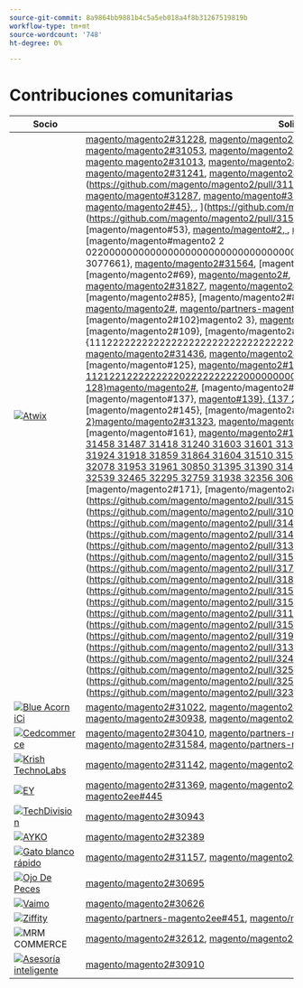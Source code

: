 ```yaml
---
source-git-commit: 8a9864bb9881b4c5a5eb018a4f8b31267519819b
workflow-type: tm+mt
source-wordcount: '748'
ht-degree: 0%

---
```

# Contribuciones comunitarias

| Socio | Solicitudes de extracción | Problemas relacionados con GitHub |
| ------- | ------- | ------- |
| <a target="_blank" href="https://partners.magento.com/portal/directory/?query=Atwix"><img alt="Atwix" src="https://avatars.githubusercontent.com/t/2617739?s=400&v=4"></a> | [magento/magento2#31228](https://github.com/magento/magento2/pull/31228), [magento/magento2#31025](https://github.com/magento/magento2/pull/31025), [magento/magento2#30996](https://github.com/magento/magento2/pull/30996), [magento/magento2#31128](https://github.com/magento/magento2/pull/31128), [magento/magento2#31053](https://github.com/magento/magento2/pull/31053), [magento/magento2#30837](https://github.com/magento/magento2/pull/30837), [magento/magento2#31433](https://github.com/magento/magento2/pull/31433), [magento/magento2#31079](https://github.com/magento/magento2/pull/31079), [magento magento2#31013](https://github.com/magento/magento2/pull/31013), [magento/magento2#31261](https://github.com/magento/magento2/pull/31261), [magento/magento2#31016](https://github.com/magento/magento2/pull/31016), [magento/magento2#30986](https://github.com/magento/magento2/pull/30986), [magento/magento2#31241](https://github.com/magento/magento2/pull/31241), [magento/magento2#31243](https://github.com/magento/magento2/pull/31243), [magento/magento2#31221](https://github.com/magento/magento2/pull/31221), [magento/magento2#31123](https://github.com/magento/magento2/pull/30776) ](https://github.com/magento/magento2/pull/31123), [magento/magento2#31147](https://github.com/magento/magento2/pull/31147), [magento/magento2#31097](https://github.com/magento/magento2/pull/31097), [magento/magento#31287](https://github.com/magento/magento2/pull/31287), [magento/magento#31099](https://github.com/magento/magento2/pull/31099), [magento/magento2#41}, [magento/magento2#31420](https://github.com/magento/magento2/pull/31320), [magento/magento2#45}, ](https://github.com/magento/magento2/pull/31420), ](https://github.com/magento/magento2/pull/31634) 6}magento/magento2#31320](https://github.com/magento/magento2/pull/31564), [magento/magento2#](https://github.com/magento/magento2/pull/31827), [magento/magento2#51}, [magento/magento#53}, [magento/magento#2, ](https://github.com/magento/magento2/pull/31436), [magento/magento#2](https://github.com/magento/magento2/pull/31371), [magento/magento#2](https://github.com/magento/magento2/pull/31323), [magento/magento#magento2 2 02200000000000000000000000000000000000000000000000000000000000000000000000000 3077661}, [magento/magento2#31564](https://github.com/magento/magento2/pull/31009), [magento/magento2#65}, [magento/magento2#67}, [magento/magento2#69}, [magento/magento2#](https://github.com/magento/magento2/pull/31487), [magento/magento2#73}, [magento/magento2#75}magento2}, [magento/magento2#31827](https://github.com/magento/magento2/pull/31603), [magento/magento2#](https://github.com/magento/magento2/pull/31601), [magento/magento2#81}, [magento/magento2#83}, [magento/magento2#85}, [magento/magento2#87}, [magento/magento2#89}, {90 magento/magento2#31592](https://github.com/magento/magento2/pull/31788), [magento/magento2#](https://github.com/magento/magento2/pull/29047), [magento/partners-magento2ee#280](https://github.com/magento/partners-magento2ee/pull/280), [magento/magento2#97}, [magento/magento2#](https://github.com/magento/magento2/pull/31936), [magento/magento2#102}magento2 3}, [magento/magento2#31634](https://github.com/magento/magento2/pull/31859), [magento/magento2#107}, [magento/magento2#109}, [magento/magento2#111}, [magento/magento2#13}, [magento/magento2#1115}, {111222222222222222222222222222222222222222222222222222222222222222222222222222222222, [magento/magento2#31436](https://github.com/magento/magento2/pull/31488), [magento/magento2#](https://github.com/magento/magento2/pull/31454), [magento/magento2#121}, [magento/magento2#123}, [magento/magento#125}, [magento/magento2#127}, {127 11212212222222220222222222200000000000000000000000000000000000000000000000000000 128}magento/magento2#](https://github.com/magento/magento2/pull/31851), [magento/magento2#131}, [magento/magento2#133}, [magento/magento#135}, [magento/magento#137}, [magento#139}, {137 231371 40}magento/magento2#](https://github.com/magento/magento2/pull/31390), [magento/magento2#143}, [magento/magento2#145}, [magento/magento2#147}, [magento/magento2#149}, [magento/magento2#151}, {149 2}magento/magento2#31323](https://github.com/magento/magento2/pull/32463), [magento/magento2#](https://github.com/magento/magento2/pull/32498), [magento#157}, [magento/magento2#159}, [magento/magento#161}, [magento/magento2#164}, {16331057 {164 magento/magento2#31009 31595 31452 31458 31487 31418 31240 31603 31601 31394 31247 31508 31449 31776 31788 29047 32071 31936 31924 31918 31859 31864 31604 31510 31512 31502 31488 31454 31507 31164 31568 31569 31851 32078 31953 31961 30850 31395 31390 31451 32467 32477 32524 32517 32463 32498 32288 32353 32539 32465 32295 32759 31938 32356 30623](https://github.com/magento/magento2/pull/32295), [magento/magento2#](https://github.com/magento/magento2/pull/32759), [magento/magento2#169}, [magento/magento2#171}, [magento/magento2#173}, [magento/partners-magento#539](https://github.com/magento/partners-magento2ee/pull/539), ](https://github.com/magento/magento2/pull/31592), [magento/partners-magento2ee#540](https://github.com/magento/partners-magento2ee/pull/540)](https://github.com/magento/magento2/pull/31057)](https://github.com/magento/magento2/pull/31595)](https://github.com/magento/magento2/pull/31452)](https://github.com/magento/magento2/pull/31458)](https://github.com/magento/magento2/pull/31418)](https://github.com/magento/magento2/pull/31240)](https://github.com/magento/magento2/pull/31394)](https://github.com/magento/magento2/pull/31247)](https://github.com/magento/magento2/pull/31508)](https://github.com/magento/magento2/pull/31449)](https://github.com/magento/magento2/pull/31776)[](https://github.com/magento/magento2/pull/32071)](https://github.com/magento/magento2/pull/31924)[](https://github.com/magento/magento2/pull/31918)](https://github.com/magento/magento2/pull/31864)](https://github.com/magento/magento2/pull/31604)](https://github.com/magento/magento2/pull/31510)](https://github.com/magento/magento2/pull/31512)](https://github.com/magento/magento2/pull/31502)](https://github.com/magento/magento2/pull/31507)](https://github.com/magento/magento2/pull/31164)](https://github.com/magento/magento2/pull/31568)](https://github.com/magento/magento2/pull/31569)[](https://github.com/magento/magento2/pull/32078)](https://github.com/magento/magento2/pull/31953)](https://github.com/magento/magento2/pull/31961)](https://github.com/magento/magento2/pull/30850)](https://github.com/magento/magento2/pull/31395)[](https://github.com/magento/magento2/pull/31451)](https://github.com/magento/magento2/pull/32467)](https://github.com/magento/magento2/pull/32477)](https://github.com/magento/magento2/pull/32524)](https://github.com/magento/magento2/pull/32517)[](https://github.com/magento/magento2/pull/32288)](https://github.com/magento/magento2/pull/32353)](https://github.com/magento/magento2/pull/32539)](https://github.com/magento/magento2/pull/32465)[](https://github.com/magento/magento2/pull/31938)](https://github.com/magento/magento2/pull/32356)](https://github.com/magento/magento2/pull/30623)[ | [magento/magento2#31233](https://github.com/magento/magento2/issues/31233), [magento/magento2#31031](https://github.com/magento/magento2/issues/31031), [magento/magento2#31056](https://github.com/magento/magento2/issues/31056), [magento/magento2#31130](https://github.com/magento/magento2/issues/31130), [magento/magento2#31074](https://github.com/magento/magento2/issues/31074), [magento/magento2#30858](https://github.com/magento/magento2/issues/30858), [magento/magento2#31438](https://github.com/magento/magento2/issues/31438), [magento/magento2#31160](https://github.com/magento/magento2/issues/31160), [magento magento2#31034](https://github.com/magento/magento2/issues/31034), [magento/magento2#31168](https://github.com/magento/magento2/issues/31168), [magento/magento2#31033](https://github.com/magento/magento2/issues/31033), [magento/magento2#31039](https://github.com/magento/magento2/issues/31039), [magento/magento2#31250](https://github.com/magento/magento2/issues/31250), [magento/magento2#31249](https://github.com/magento/magento2/issues/31249), [magento/magento2#31234](https://github.com/magento/magento2/issues/31234), [magento/magento2#31129](https://github.com/magento/magento2/issues/30784) ](https://github.com/magento/magento2/issues/31129), [magento/magento2#31153](https://github.com/magento/magento2/issues/31153), [magento/magento2#31132](https://github.com/magento/magento2/issues/31132), [magento/magento#31290](https://github.com/magento/magento2/issues/31290), [magento/magento#31131](https://github.com/magento/magento2/issues/31131), [magento/magento2#41}, [magento/magento2#31440](https://github.com/magento/magento2/issues/31327), [magento/magento2#45}, ](https://github.com/magento/magento2/issues/31440), ](https://github.com/magento/magento2/issues/31628) 6}magento/magento2#31327](https://github.com/magento/magento2/issues/31575), [magento/magento2#](https://github.com/magento/magento2/issues/31844), [magento/magento2#51}, [magento/magento#53}, [magento/magento#2, ](https://github.com/magento/magento2/issues/31437), [magento/magento#2](https://github.com/magento/magento2/issues/31442), [magento/magento#2](https://github.com/magento/magento2/issues/31325), [magento/magento#magento2 2 02200000000000000000000000000000000000000000000000000000000000000000000000000 3078461}, [magento/magento2#31575](https://github.com/magento/magento2/issues/31036), [magento/magento2#65}, [magento/magento2#67}, [magento/magento2#69}, [magento/magento2#](https://github.com/magento/magento2/issues/31521), [magento/magento2#73}, [magento/magento2#75}magento2}, [magento/magento2#31844](https://github.com/magento/magento2/issues/31624), [magento/magento2#](https://github.com/magento/magento2/issues/31626), [magento/magento2#81}, [magento/magento2#83}, [magento/magento2#85}, [magento/magento2#87}, [magento/magento2#89}, {90 magento/magento2#](https://github.com/magento/magento2/issues/28522), [magento/partners-magento2ee#](https://github.com/magento/partners-magento2ee/issues/28586), [magento/partners-magento2ee#95}, [magento/partners-magento2ee#97}, [magento/partners-magento2ee#99}, [magento/magento2#](https://github.com/magento/magento2/issues/32072), [magento/magento2#102 ](https://github.com/magento/magento2/issues/31937), [magento/magento2#31628](https://github.com/magento/magento2/issues/31902), [magento/magento2#107}, [magento/magento2#109}, [magento/magento2#111}, [magento/magento#112}, [magento/magento#12 ](https://github.com/magento/magento2/issues/31514), [magento/magento2#](https://github.com/magento/magento2/issues/31519), [magento/magento2#119}, [magento/magento2#121}, [magento/magento2#123}, [magento/magento#22, ](https://github.com/magento/magento2/issues/31073)magento/magento#2 [, [magento/magento2#](https://github.com/magento/magento2/issues/31852), [magento/magento2#](https://github.com/magento/magento2/issues/32079), [magento/magento2#133}, [magento/magento2#135}, [magento/magento2#138}magento/magento2#139}, [magento/magento2#31437](https://github.com/magento/magento2/issues/31523), [magento/magento2#](https://github.com/magento/magento2/issues/32505), [magento/magento2#145}, [magento/magento2#147}, [magento/magento#149}, [magento/magento2#151}, {1449 8222222222222222222222222222222222222222222222222222222222222222222222222222222[magento/magento2#31442 31325 31073 31036 31627 31632 31522 31521 31441 31251 31624 31626 31403 31248 31516 31524 31801 28522 28586 31435 31560 31561 32072 31937 31902 31860 31865 31623 31515 31514 31519 31520 31517 31075 31574 31573 31852 32079 31954 31962 30855 30645 31523 32505 32504 32583 32518 32507 32569 32502 32379 32279 32568 32506 32377 32577 29631 30210 32574 32928](https://github.com/magento/magento2/issues/32569), [magento/magento2#](https://github.com/magento/magento2/issues/32502), [magento/magento2#157}, [magento/magento#159}, [magento/magento#161}, ](https://github.com/magento/magento2/issues/31647)magento/magento2#163}, {162 2000000000000000000000000000000000000000000000000000000000000000000000000000000[magento/magento2#](https://github.com/magento/magento2/issues/32377), [magento/magento2#4451](https://github.com/magento/magento2/issues/4451), [magento/magento2#169}, [magento/magento2#171}, ](https://github.com/magento/magento2/issues/30210)magento/magento2#172}, [magento/magento2002 1 75}, [magento/partners-magento2ee#](https://github.com/magento/partners-magento2ee/issues/32928)](https://github.com/magento/magento2/issues/31627)](https://github.com/magento/magento2/issues/31632)](https://github.com/magento/magento2/issues/31522)](https://github.com/magento/magento2/issues/31441)](https://github.com/magento/magento2/issues/31251)](https://github.com/magento/magento2/issues/31403)](https://github.com/magento/magento2/issues/31248)](https://github.com/magento/magento2/issues/31516)](https://github.com/magento/magento2/issues/31524)](https://github.com/magento/magento2/issues/31801)[](https://github.com/magento/partners-magento2ee/issues/31435)](https://github.com/magento/partners-magento2ee/issues/31560)](https://github.com/magento/partners-magento2ee/issues/31561)](https://github.com/magento/magento2/issues/31860)](https://github.com/magento/magento2/issues/31865)](https://github.com/magento/magento2/issues/31623)](https://github.com/magento/magento2/issues/31515)](https://github.com/magento/magento2/issues/31520)](https://github.com/magento/magento2/issues/31517)](https://github.com/magento/magento2/issues/31075)](https://github.com/magento/magento2/issues/31574)[](https://github.com/magento/magento2/issues/31573)](https://github.com/magento/magento2/issues/31954)](https://github.com/magento/magento2/issues/31962)](https://github.com/magento/magento2/issues/30855)[](https://github.com/magento/magento2/issues/30645)](https://github.com/magento/magento2/issues/32504)](https://github.com/magento/magento2/issues/32583)](https://github.com/magento/magento2/issues/32518)](https://github.com/magento/magento2/issues/32507)](https://github.com/magento/magento2/issues/32379)](https://github.com/magento/magento2/issues/32279)](https://github.com/magento/magento2/issues/32568)[](https://github.com/magento/magento2/issues/32506)](https://github.com/magento/magento2/issues/32577)](https://github.com/magento/magento2/issues/29631)[](https://github.com/magento/partners-magento2ee/issues/32574) |
| <a target="_blank" href="https://solutionpartners.adobe.com/s/directory/detail/blue+acorn+ici"><img alt="Blue Acorn iCi" src="https://avatars.githubusercontent.com/t/2916141?s=400&v=4"></a> | [magento/magento2#31022](https://github.com/magento/magento2/pull/31022), [magento/magento2#28926](https://github.com/magento/magento2/pull/28926), [magento/magento2#30992](https://github.com/magento/magento2/pull/30992), [magento/magento2#30881](https://github.com/magento/magento2/pull/30881), [magento/magento2#30938](https://github.com/magento/magento2/pull/30938), [magento/magento2#31621](https://github.com/magento/magento2/pull/31621) | [magento/magento2#30265](https://github.com/magento/magento2/issues/30265), [magento/magento2#29528](https://github.com/magento/magento2/issues/29528), [magento/magento2#30286](https://github.com/magento/magento2/issues/30286), [magento/magento2#30880](https://github.com/magento/magento2/issues/30880), [magento/magento2#29690](https://github.com/magento/magento2/issues/29690), [magento/magento2#27678](https://github.com/magento/magento2/issues/27678) |
| <a target="_blank" href="https://partners.magento.com/portal/directory/?query=Cedcommerce"><img alt="Cedcommerce" src="https://avatars.githubusercontent.com/t/3028824?s=400&v=4"></a> | [magento/magento2#30410](https://github.com/magento/magento2/pull/30410), [magento/partners-magento2ee#444](https://github.com/magento/partners-magento2ee/pull/444), [magento/magento2#31736](https://github.com/magento/magento2/pull/31736), [magento/magento2#31584](https://github.com/magento/magento2/pull/31584), [magento/partners-magento2ee#449](https://github.com/magento/partners-magento2ee/pull/449) | [magento/magento2#30424](https://github.com/magento/magento2/issues/30424), [magento/partners-magento2ee#31111](https://github.com/magento/partners-magento2ee/issues/31111), [magento/magento2#31660](https://github.com/magento/magento2/issues/31660), [magento/partners-magento2ee#31331](https://github.com/magento/partners-magento2ee/issues/31331) |
| <a target="_blank" href="https://solutionpartners.adobe.com/s/directory/detail/krish+technolabs"><img alt="Krish TechnoLabs" src="https://avatars.githubusercontent.com/t/2849637?s=400&v=4"></a> | [magento/magento2#31142](https://github.com/magento/magento2/pull/31142), [magento/magento2#29991](https://github.com/magento/magento2/pull/29991), [magento/magento2#31208](https://github.com/magento/magento2/pull/31208), [magento/magento2#29804](https://github.com/magento/magento2/pull/29804) | [magento/magento2#30911](https://github.com/magento/magento2/issues/30911), [magento/magento2#29936](https://github.com/magento/magento2/issues/29936), [magento/magento2#31188](https://github.com/magento/magento2/issues/31188), [magento/magento2#29365](https://github.com/magento/magento2/issues/29365), [magento/magento2#29805](https://github.com/magento/magento2/issues/29805) |
| <a target="_blank" href="https://partners.magento.com/portal/directory/?query=EY"><img alt="EY" src="https://avatars.githubusercontent.com/t/3415735?s=400&v=4"></a> | [magento/magento2#31369](https://github.com/magento/magento2/pull/31369), [magento/magento2#30615](https://github.com/magento/magento2/pull/30615), [magento/magento2#31490](https://github.com/magento/magento2/pull/31490), [magento/partners-magento2ee#445](https://github.com/magento/partners-magento2ee/pull/445) | [magento/magento2#4451](https://github.com/magento/magento2/issues/4451), [magento/magento2#29302](https://github.com/magento/magento2/issues/29302), [magento/partners-magento2ee#31196](https://github.com/magento/partners-magento2ee/issues/31196) |
| <a target="_blank" href="https://partners.magento.com/portal/directory/?query=TechDivision"><img alt="TechDivision" src="https://avatars.githubusercontent.com/t/2617775?s=400&v=4"></a> | [magento/magento2#30943](https://github.com/magento/magento2/pull/30943) | [magento/magento2#30936](https://github.com/magento/magento2/issues/30936) |
| <a target="_blank" href="https://partners.magento.com/portal/directory/?query=AYKO"><img alt="AYKO" src="https://avatars.githubusercontent.com/t/2841512?s=400&v=4"></a> | [magento/magento2#32389](https://github.com/magento/magento2/pull/32389) | [magento/magento2#32088](https://github.com/magento/magento2/issues/32088) |
| <a target="_blank" href="https://solutionpartners.adobe.com/s/directory/detail/fast+white+cat"><img alt="Gato blanco rápido" src="https://avatars.githubusercontent.com/t/3579504?s=400&v=4"></a> | [magento/magento2#31157](https://github.com/magento/magento2/pull/31157), [magento/magento2#31886](https://github.com/magento/magento2/pull/31886) | [magento/magento2#30724](https://github.com/magento/magento2/issues/30724), [magento/magento2#30471](https://github.com/magento/magento2/issues/30471) |
| <a target="_blank" href="https://partners.magento.com/portal/directory/?query=Fisheye"><img alt="Ojo De Peces" src="https://avatars.githubusercontent.com/t/3171724?s=400&v=4"></a> | [magento/magento2#30695](https://github.com/magento/magento2/pull/30695) | [magento/magento2#30788](https://github.com/magento/magento2/issues/30788) |
| <a target="_blank" href="https://partners.magento.com/portal/directory/?query=Vaimo"><img alt="Vaimo" src="https://avatars.githubusercontent.com/t/2617778?s=400&v=4"></a> | [magento/magento2#30626](https://github.com/magento/magento2/pull/30626) | [magento/magento2#30622](https://github.com/magento/magento2/issues/30622) |
| <a target="_blank" href="https://partners.magento.com/portal/directory/?query=Ziffity"><img alt="Ziffity" src="https://avatars.githubusercontent.com/t/3432500?s=400&v=4"></a> | [magento/partners-magento2ee#451](https://github.com/magento/partners-magento2ee/pull/451), [magento/magento2#31482](https://github.com/magento/magento2/pull/31482) | [magento/magento2#31557](https://github.com/magento/magento2/issues/31557) |
| <img alt="MRM COMMERCE" src="https://avatars.githubusercontent.com/t/3714179?s=400&v=4"></a> | [magento/magento2#32612](https://github.com/magento/magento2/pull/32612), [magento/magento2#32610](https://github.com/magento/magento2/pull/32610) | [magento/magento2#32578](https://github.com/magento/magento2/issues/32578), [magento/magento2#32658](https://github.com/magento/magento2/issues/32658) |
| <a target="_blank" href="https://solutionpartners.adobe.com/s/directory/detail/aligent+consulting"><img alt="Asesoría inteligente" src="https://avatars.githubusercontent.com/t/2686050?s=400&v=4"></a> | [magento/magento2#30910](https://github.com/magento/magento2/pull/30910) | [magento/magento2#30909](https://github.com/magento/magento2/issues/30909) |
